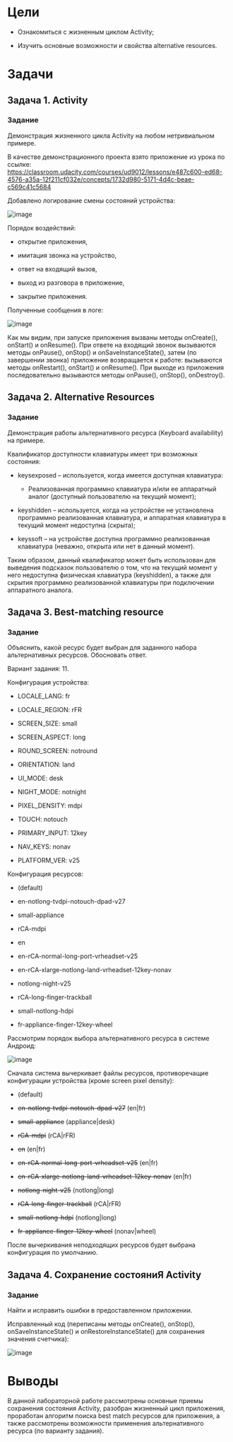 Цели
====

-   Ознакомиться с жизненным циклом Activity;

-   Изучить основные возможности и свойства alternative resources.

Задачи
======

Задача 1. Activity
------------------

### Задание

Демонстрация жизненного цикла Activity на любом нетривиальном примере.

В качестве демонстрационного проекта взято приложение из урока по
ссылке:
<https://classroom.udacity.com/courses/ud9012/lessons/e487c600-ed68-4576-a35a-12f211cf032e/concepts/1732d980-5171-4d4c-beae-c569c41c5684>

Добавлено логирование смены состояний устройства:

![image](https://user-images.githubusercontent.com/43096732/113398955-17527200-93a8-11eb-89e0-2cc294b984ab.png)

Порядок воздействий:

-   открытие приложения,

-   имитация звонка на устройство,

-   ответ на входящий вызов,

-   выход из разговора в приложение,

-   закрытие приложения.

Полученные сообщения в логе:

![image](https://user-images.githubusercontent.com/43096732/113398975-1e798000-93a8-11eb-835a-89e399884eba.png)

Как мы видим, при запуске приложения вызваны методы onCreate(),
onStart() и onResume(). При ответе на входящий звонок вызываются методы
onPause(), onStop() и onSaveInstanceState(), затем (по завершении
звонка) приложение возвращается к работе: вызываются методы onRestart(),
onStart() и onResume(). При выходе из приложения последовательно
вызываются методы onPause(), onStop(), onDestroy().

Задача 2. Alternative Resources
-------------------------------

### Задание

Демонстрация работы альтернативного ресурса (Keyboard availability) на
примере.

Квалификатор доступности клавиатуры имеет три возможных состояния:

-   keysexposed – используется, когда имеется доступная клавиатура:

    -   Реализованная программно клавиатура и/или ее аппаратный аналог
        (доступный пользователю на текущий момент);

-   keyshidden – используется, когда на устройстве не установлена
    программно реализованная клавиатура, и аппаратная клавиатура в
    текущий момент недоступна (скрыта);

-   keyssoft – на устройстве доступна программно реализованная
    клавиатура (неважно, открыта или нет в данный момент).

Таким образом, данный квалификатор может быть использован для выведения
подсказок пользователю о том, что на текущий момент у него недоступна
физическая клавиатура (keyshidden), а также для скрытия программно
реализованной клавиатуры при подключении аппаратного аналога.

Задача 3. Best-matching resource
--------------------------------

### Задание

Объяснить, какой ресурс будет выбран для заданного набора альтернативных
ресурсов. Обосновать ответ.

Вариант задания: 11.

Конфигурация устройства:

-   LOCALE\_LANG: fr

-   LOCALE\_REGION: rFR

-   SCREEN\_SIZE: small

-   SCREEN\_ASPECT: long

-   ROUND\_SCREEN: notround

-   ORIENTATION: land

-   UI\_MODE: desk

-   NIGHT\_MODE: notnight

-   PIXEL\_DENSITY: mdpi

-   TOUCH: notouch

-   PRIMARY\_INPUT: 12key

-   NAV\_KEYS: nonav

-   PLATFORM\_VER: v25

Конфигурация ресурсов:

-   (default)

-   en-notlong-tvdpi-notouch-dpad-v27

-   small-appliance

-   rCA-mdpi

-   en

-   en-rCA-normal-long-port-vrheadset-v25

-   en-rCA-xlarge-notlong-land-vrheadset-12key-nonav

-   notlong-night-v25

-   rCA-long-finger-trackball

-   small-notlong-hdpi

-   fr-appliance-finger-12key-wheel

Рассмотрим порядок выбора альтернативного ресурса в системе Андроид:

![image](https://user-images.githubusercontent.com/43096732/113399004-2802e800-93a8-11eb-8ca7-235c542ba1ab.png)

Сначала система вычеркивает файлы ресурсов, противоречащие конфигурации
устройства (кроме screen pixel density):

-   (default)

-   ~~en-notlong-tvdpi-notouch-dpad-v27~~ (en|fr)

-   ~~small-appliance~~ (appliance|desk)

-   ~~rCA-mdpi~~ (rCA|rFR)

-   ~~en~~ (en|fr)

-   ~~en-rCA-normal-long-port-vrheadset-v25~~ (en|fr)

-   ~~en-rCA-xlarge-notlong-land-vrheadset-12key-nonav~~ (en|fr)

-   ~~notlong-night-v25~~ (notlong|long)

-   ~~rCA-long-finger-trackball~~ (rCA|rFR)

-   ~~small-notlong-hdpi~~ (notlong|long)

-   ~~fr-appliance-finger-12key-wheel~~ (nonav|wheel)

После вычеркивания неподходящих ресурсов будет выбрана конфигурация по
умолчанию.

Задача 4. Сохранение состояниЯ Activity
---------------------------------------

### Задание

Найти и исправить ошибки в предоставленном приложении.

Исправленный код (переписаны методы onCreate(), onStop(),
onSaveInstanceState() и onRestoreInstanceState() для сохранения значения
счетчика):

![image](https://user-images.githubusercontent.com/43096732/113399019-2fc28c80-93a8-11eb-9f4f-d5648c37e55a.png)

Выводы
======

В данной лабораторной работе рассмотрены основные приемы сохранения
состояния Activity, разобран жизненный цикл приложения, проработан
алгоритм поиска best match ресурсов для приложения, а также рассмотрены
возможности применения альтернативного ресурса (по варианту задания).
